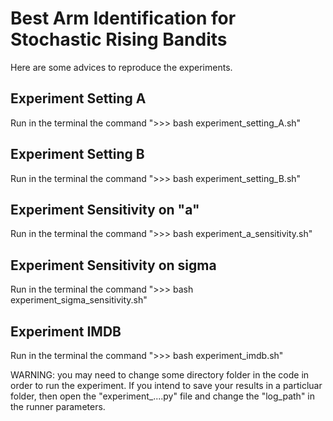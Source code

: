 # Best Arm Identification for Stochastic Rising Bandits
 
Here are some advices to reproduce the experiments.

## Experiment Setting A
Run in the terminal the command ">>> bash experiment_setting_A.sh"

## Experiment Setting B
Run in the terminal the command ">>> bash experiment_setting_B.sh"

## Experiment Sensitivity on "a"
Run in the terminal the command ">>> bash experiment_a_sensitivity.sh"

## Experiment Sensitivity on sigma
Run in the terminal the command ">>> bash experiment_sigma_sensitivity.sh"

## Experiment IMDB
Run in the terminal the command ">>> bash experiment_imdb.sh"

WARNING: you may need to change some directory folder in the code in order to run the experiment. If you intend to save your results in a particluar folder, then open the "experiment_....py" file and change the "log_path" in the runner parameters.
